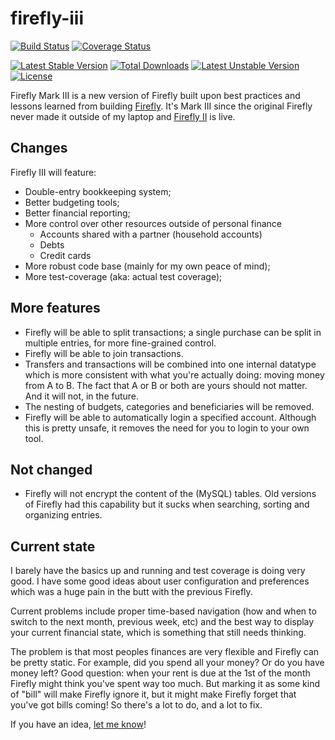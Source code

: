 firefly-iii
===========

[![Build Status](https://travis-ci.org/JC5/firefly-iii.svg?branch=master)](https://travis-ci.org/JC5/firefly-iii)
[![Coverage Status](https://coveralls.io/repos/JC5/firefly-iii/badge.png?branch=master)](https://coveralls.io/r/JC5/firefly-iii?branch=master)

[![Latest Stable Version](https://poser.pugx.org/grumpydictator/firefly-iii/v/stable.svg)](https://packagist.org/packages/grumpydictator/firefly-iii)
[![Total Downloads](https://poser.pugx.org/grumpydictator/firefly-iii/downloads.svg)](https://packagist.org/packages/grumpydictator/firefly-iii)
[![Latest Unstable Version](https://poser.pugx.org/grumpydictator/firefly-iii/v/unstable.svg)](https://packagist.org/packages/grumpydictator/firefly-iii)
[![License](https://poser.pugx.org/grumpydictator/firefly-iii/license.svg)](https://packagist.org/packages/grumpydictator/firefly-iii)

Firefly Mark III is a new version of Firefly built upon best practices and lessons learned
from building [Firefly](https://github.com/JC5/Firefly). It's Mark III since the original Firefly never made it outside of my
laptop and [Firefly II](https://github.com/JC5/Firefly) is live.

## Changes

Firefly III will feature:

- Double-entry bookkeeping system;
- Better budgeting tools;
- Better financial reporting;
- More control over other resources outside of personal finance
  - Accounts shared with a partner (household accounts)
  - Debts
  - Credit cards
- More robust code base (mainly for my own peace of mind);
- More test-coverage (aka: actual test coverage);

## More features
 
- Firefly will be able to split transactions; a single purchase can be split in multiple entries, for more fine-grained control.
- Firefly will be able to join transactions.
- Transfers and transactions will be combined into one internal datatype which is more consistent with what you're actually doing: moving money from A to B. The fact that A or B or both are yours should not matter. And it will not, in the future.
- The nesting of budgets, categories and beneficiaries will be removed.
- Firefly will be able to automatically login a specified account. Although this is pretty unsafe, it removes the need for you to login to your own tool. 

## Not changed

- Firefly will not encrypt the content of the (MySQL) tables. Old versions of Firefly had this capability but it sucks when searching, sorting and organizing entries.

## Current state
I barely have the basics up and running and test coverage is doing very good. I have some good ideas about user configuration and preferences which was a huge pain in the butt with the previous Firefly.

Current problems include proper time-based navigation (how and when to switch to the next month, previous week, etc) and the best
way to display your current financial state, which is something that still needs thinking.


The problem is that most peoples finances are very flexible and Firefly can be pretty static. For example, did you spend all your money? Or
do you have money left? Good question: when your rent is due at the 1st of the month Firefly might think you've spent way too much. But
marking it as some kind of "bill" will make Firefly ignore it, but it might make Firefly forget that you've got bills coming! So there's
a lot to do, and a lot to fix.

If you have an idea, [let me know](https://github.com/JC5/firefly-iii/issues/new)!
